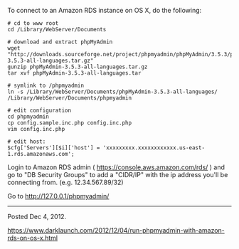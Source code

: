 To connect to an Amazon RDS instance on OS X, do the following:

```
# cd to www root
cd /Library/WebServer/Documents

# download and extract phpMyAdmin
wget "http://downloads.sourceforge.net/project/phpmyadmin/phpMyAdmin/3.5.3/phpMyAdmin-3.5.3-all-languages.tar.gz"
gunzip phpMyAdmin-3.5.3-all-languages.tar.gz
tar xvf phpMyAdmin-3.5.3-all-languages.tar

# symlink to /phpmyadmin
ln -s /Library/WebServer/Documents/phpMyAdmin-3.5.3-all-languages/ /Library/WebServer/Documents/phpmyadmin

# edit configuration
cd phpmyadmin
cp config.sample.inc.php config.inc.php
vim config.inc.php

# edit host:
$cfg['Servers'][$i]['host'] = 'xxxxxxxxx.xxxxxxxxxxxx.us-east-1.rds.amazonaws.com';
```

Login to Amazon RDS admin ( https://console.aws.amazon.com/rds/ ) and go to "DB Security Groups" to add a "CIDR/IP" with the ip address you'll be connecting from. (e.g. 12.34.567.89/32)

Go to http://127.0.0.1/phpmyadmin/

---

Posted Dec 4, 2012.

https://www.darklaunch.com/2012/12/04/run-phpmyadmin-with-amazon-rds-on-os-x.html